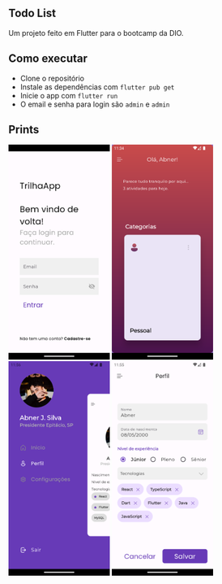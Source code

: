 ## Todo List
Um projeto feito em Flutter para o bootcamp da DIO.

## Como executar
- Clone o repositório
- Instale as dependências com `flutter pub get`
- Inicie o app com `flutter run`
- O email e senha para login são `admin` e `admin`

## Prints
<img src="/assets/login.png" alt="login" style="width:200px;"/>
<img src="/assets/home.png" alt="home" style="width:200px;"/>
<img src="/assets/menu.png" alt="menu" style="width:200px;"/>
<img src="/assets/form.png" alt="form" style="width:200px;"/>   